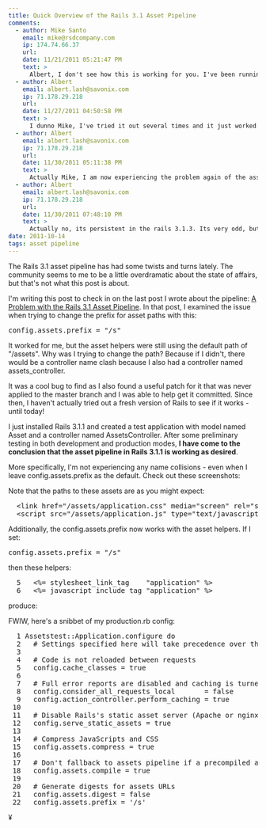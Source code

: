 ```yaml
---
title: Quick Overview of the Rails 3.1 Asset Pipeline
comments:
  - author: Mike Santo
    email: mike@rsdcompany.com
    ip: 174.74.66.37
    url:
    date: 11/21/2011 05:21:47 PM
    text: >
      Albert, I don't see how this is working for you. I've been running 3.1.1 since it was released, and now I'm trying to rename one of my models/controllers to "assets". Routes still isn't showing it, and the asset tag helpers aren't picking up the new prefix. You're the only person I've found that has gotten this to work.
  - author: Albert
    email: albert.lash@savonix.com
    ip: 71.178.29.218
    url:
    date: 11/27/2011 04:50:58 PM
    text: >
      I dunno Mike, I've tried it out several times and it just worked. You are setting the asset prefix in the environment, right?
  - author: Albert
    email: albert.lash@savonix.com
    ip: 71.178.29.218
    url:
    date: 11/30/2011 05:11:38 PM
    text: >
      Actually Mike, I am now experiencing the problem again of the asset prefix not working. In my case, I think its due to my application having been created with Rails 3.0 or an early version of Rails 3.1.<br/><br/>Without a doubt, I am able to create a new rails app with 3.1.3 that supports custom asset prefixes *and* has the helpers to make stuff like the stylesheet link work.<br/><br/>I've tried to copy over most of the config differences, but so far the cause still evades me. Have you had any luck?
  - author: Albert
    email: albert.lash@savonix.com
    ip: 71.178.29.218
    url:
    date: 11/30/2011 07:48:10 PM
    text: >
      Actually no, its persistent in the rails 3.1.3. Its very odd, but if routes.rb contains resources :assets, the helper does not use the prefix configuration setting.
date: 2011-10-14
tags: asset pipeline
---
```

The Rails 3.1 asset pipeline has had some twists and turns lately. The community seems to me to be a little overdramatic about the state of affairs, but that's not what this post is about.

I'm writing this post to check in on the last post I wrote about the pipeline: [A Problem with the Rails 3.1 Asset Pipeline](http://www.docunext.com/blog/2011/09/a-problem-with-the-rails-31-asset-pipeline.html). In that post, I examined the issue when trying to change the prefix for asset paths with this:

<pre class="sh_sh">
config.assets.prefix = "/s"
</pre>

It worked for me, but the asset helpers were still using the default path of "/assets". Why was I trying to change the path? Because if I didn't, there would be a controller name clash because I also had a controller named assets_controller.

It was a cool bug to find as I also found a useful patch for it that was never applied to the master branch and I was able to help get it committed. Since then, I haven't actually tried out a fresh version of Rails to see if it works - until today!

I just installed Rails 3.1.1 and created a test application with model named Asset and a controller named AssetsController. After some preliminary testing in both development and production modes, **I have come to the conclusion that the asset pipeline in Rails 3.1.1 is working as desired**.

More specifically, I'm not experiencing any name collisions - even when I leave config.assets.prefix as the default. Check out these screenshots:

Note that the paths to these assets are as you might expect:

<pre class="sh_html">
  &lt;link href="/assets/application.css" media="screen" rel="stylesheet" type="text/css" />
  &lt;script src="/assets/application.js" type="text/javascript">&lt;/script>
</pre>

Additionally, the config.assets.prefix now works with the asset helpers. If I set:

<pre class="sh_sh">
config.assets.prefix = "/s"
</pre>

then these helpers:

<pre class="sh_html">
  5   <%= stylesheet_link_tag    "application" %>
  6   <%= javascript_include_tag "application" %>
</pre>

produce:

FWIW, here's a snibbet of my production.rb config:

<pre class="sh_ruby">
  1 Assetstest::Application.configure do
  2   # Settings specified here will take precedence over those in config/application.rb
  3
  4   # Code is not reloaded between requests
  5   config.cache_classes = true
  6
  7   # Full error reports are disabled and caching is turned on
  8   config.consider_all_requests_local       = false
  9   config.action_controller.perform_caching = true
 10
 11   # Disable Rails's static asset server (Apache or nginx will already do this)
 12   config.serve_static_assets = true
 13
 14   # Compress JavaScripts and CSS
 15   config.assets.compress = true
 16
 17   # Don't fallback to assets pipeline if a precompiled asset is missed
 18   config.assets.compile = true
 19
 20   # Generate digests for assets URLs
 21   config.assets.digest = false
 22   config.assets.prefix = '/s'
</pre>

¥

